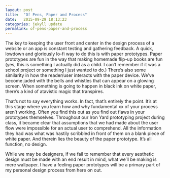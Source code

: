 ```yaml
---
layout: post
title:  "Of Pens, Paper and Process"
date:   2015-09-29 18:13:23
categories: jekyll update
permalink: of-pens-paper-and-process
---
```

The key to keeping the user front and center in the design process of a website or an app is constant testing and gathering feedback. A quick, lowdown and gloriously lo-fi way to do this is with paper prototypes. Paper prototypes are fun in the way that making homemade flip-up books are fun (yes, this is something I actually did as a child. I can’t remember if it was a school project or something I just wanted to do.) There’s also some similarity in how the reader/user interacts with the paper device. We’ve become jaded with the bells and whistles that can appear on a glowing screen. When something is going to happen in black ink on white paper, there’s a kind of atavistic magic that transpires.

That’s not to say everything works. In fact, that’s entirely the point. It’s at this stage where you learn how and why fundamental xx of your process aren’t working. Often you find this out as you find out flaws in your prototypes themselves. Throughout our Iron Yard prototyping project during class, it became clear that assumptions that we had made about the user flow were impossible for an actual user to comprehend. All the information they had was what was hastily scribbled in front of them on a blank piece of white paper. And therein lies the beauty of the paper prototype. It’s all function, no design. 

While we may be designers, if we fail to remember that every aesthetic design must be made with an end result in mind, what we’ll be making is mere wallpaper. I have a feeling paper prototypes will be a primary part of my personal design process from here on out.